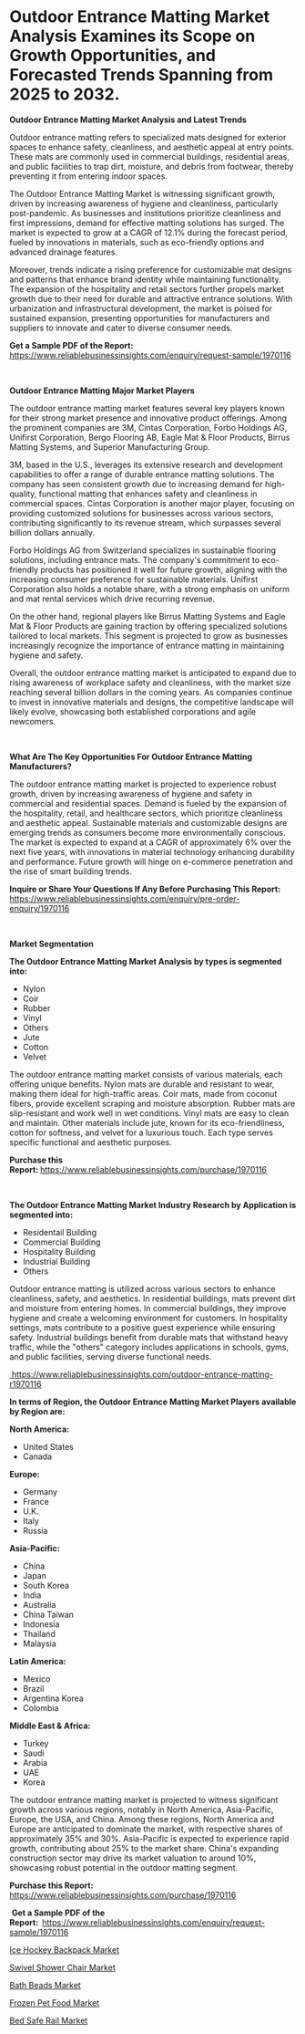 <p><h1>Outdoor Entrance Matting Market Analysis Examines its Scope on Growth Opportunities, and Forecasted Trends Spanning from 2025 to 2032.</h1></p><p><strong>Outdoor Entrance Matting Market Analysis and Latest Trends</strong></p>
<p><p>Outdoor entrance matting refers to specialized mats designed for exterior spaces to enhance safety, cleanliness, and aesthetic appeal at entry points. These mats are commonly used in commercial buildings, residential areas, and public facilities to trap dirt, moisture, and debris from footwear, thereby preventing it from entering indoor spaces.</p><p>The Outdoor Entrance Matting Market is witnessing significant growth, driven by increasing awareness of hygiene and cleanliness, particularly post-pandemic. As businesses and institutions prioritize cleanliness and first impressions, demand for effective matting solutions has surged. The market is expected to grow at a CAGR of 12.1% during the forecast period, fueled by innovations in materials, such as eco-friendly options and advanced drainage features. </p><p>Moreover, trends indicate a rising preference for customizable mat designs and patterns that enhance brand identity while maintaining functionality. The expansion of the hospitality and retail sectors further propels market growth due to their need for durable and attractive entrance solutions. With urbanization and infrastructural development, the market is poised for sustained expansion, presenting opportunities for manufacturers and suppliers to innovate and cater to diverse consumer needs.</p></p>
<p><strong>Get a Sample PDF of the Report:&nbsp;</strong> <a href="https://www.reliablebusinessinsights.com/enquiry/request-sample/1970116?utm_campaign=57&utm_medium=2&utm_source=Github&utm_content=ia&utm_term=06022025&utm_id=outdoor-entrance-matting">https://www.reliablebusinessinsights.com/enquiry/request-sample/1970116</a></p>
<p>&nbsp;</p>
<p><strong>Outdoor Entrance Matting Major Market Players</strong></p>
<p><p>The outdoor entrance matting market features several key players known for their strong market presence and innovative product offerings. Among the prominent companies are 3M, Cintas Corporation, Forbo Holdings AG, Unifirst Corporation, Bergo Flooring AB, Eagle Mat & Floor Products, Birrus Matting Systems, and Superior Manufacturing Group.</p><p>3M, based in the U.S., leverages its extensive research and development capabilities to offer a range of durable entrance matting solutions. The company has seen consistent growth due to increasing demand for high-quality, functional matting that enhances safety and cleanliness in commercial spaces. Cintas Corporation is another major player, focusing on providing customized solutions for businesses across various sectors, contributing significantly to its revenue stream, which surpasses several billion dollars annually.</p><p>Forbo Holdings AG from Switzerland specializes in sustainable flooring solutions, including entrance mats. The company's commitment to eco-friendly products has positioned it well for future growth, aligning with the increasing consumer preference for sustainable materials. Unifirst Corporation also holds a notable share, with a strong emphasis on uniform and mat rental services which drive recurring revenue.</p><p>On the other hand, regional players like Birrus Matting Systems and Eagle Mat & Floor Products are gaining traction by offering specialized solutions tailored to local markets. This segment is projected to grow as businesses increasingly recognize the importance of entrance matting in maintaining hygiene and safety.</p><p>Overall, the outdoor entrance matting market is anticipated to expand due to rising awareness of workplace safety and cleanliness, with the market size reaching several billion dollars in the coming years. As companies continue to invest in innovative materials and designs, the competitive landscape will likely evolve, showcasing both established corporations and agile newcomers.</p></p>
<p>&nbsp;</p>
<p><strong>What Are The Key Opportunities For Outdoor Entrance Matting Manufacturers?</strong></p>
<p><p>The outdoor entrance matting market is projected to experience robust growth, driven by increasing awareness of hygiene and safety in commercial and residential spaces. Demand is fueled by the expansion of the hospitality, retail, and healthcare sectors, which prioritize cleanliness and aesthetic appeal. Sustainable materials and customizable designs are emerging trends as consumers become more environmentally conscious. The market is expected to expand at a CAGR of approximately 6% over the next five years, with innovations in material technology enhancing durability and performance. Future growth will hinge on e-commerce penetration and the rise of smart building trends.</p></p>
<p><strong>Inquire or Share Your Questions If Any Before Purchasing This Report:</strong> <a href="https://www.reliablebusinessinsights.com/enquiry/pre-order-enquiry/1970116?utm_campaign=57&utm_medium=2&utm_source=Github&utm_content=ia&utm_term=06022025&utm_id=outdoor-entrance-matting">https://www.reliablebusinessinsights.com/enquiry/pre-order-enquiry/1970116</a></p>
<p>&nbsp;</p>
<p><strong>Market Segmentation</strong></p>
<p><strong>The Outdoor Entrance Matting Market Analysis by types is segmented into:</strong></p>
<p><ul><li>Nylon</li><li>Coir</li><li>Rubber</li><li>Vinyl</li><li>Others</li><li>Jute</li><li>Cotton</li><li>Velvet</li></ul></p>
<p><p>The outdoor entrance matting market consists of various materials, each offering unique benefits. Nylon mats are durable and resistant to wear, making them ideal for high-traffic areas. Coir mats, made from coconut fibers, provide excellent scraping and moisture absorption. Rubber mats are slip-resistant and work well in wet conditions. Vinyl mats are easy to clean and maintain. Other materials include jute, known for its eco-friendliness, cotton for softness, and velvet for a luxurious touch. Each type serves specific functional and aesthetic purposes.</p></p>
<p><strong>Purchase this Report:&nbsp;</strong><a href="https://www.reliablebusinessinsights.com/purchase/1970116?utm_campaign=57&utm_medium=2&utm_source=Github&utm_content=ia&utm_term=06022025&utm_id=outdoor-entrance-matting">https://www.reliablebusinessinsights.com/purchase/1970116</a></p>
<p>&nbsp;</p>
<p><strong>The Outdoor Entrance Matting Market Industry Research by Application is segmented into:</strong></p>
<p><ul><li>Residentail Building</li><li>Commercial Building</li><li>Hospitality Building</li><li>Industrial Building</li><li>Others</li></ul></p>
<p><p>Outdoor entrance matting is utilized across various sectors to enhance cleanliness, safety, and aesthetics. In residential buildings, mats prevent dirt and moisture from entering homes. In commercial buildings, they improve hygiene and create a welcoming environment for customers. In hospitality settings, mats contribute to a positive guest experience while ensuring safety. Industrial buildings benefit from durable mats that withstand heavy traffic, while the "others" category includes applications in schools, gyms, and public facilities, serving diverse functional needs.</p></p>
<p><a href="https://www.reliablebusinessinsights.com/outdoor-entrance-matting-r1970116?utm_campaign=57&utm_medium=2&utm_source=Github&utm_content=ia&utm_term=06022025&utm_id=outdoor-entrance-matting">&nbsp;https://www.reliablebusinessinsights.com/outdoor-entrance-matting-r1970116</a></p>
<p><strong>In terms of Region, the Outdoor Entrance Matting Market Players available by Region are:</strong></p>
<p>
    <p> <strong> North America: </strong>
        <ul>
            <li>United States</li>
            <li>Canada</li>
        </ul>
        </p> 
    <p> <strong> Europe: </strong>
        <ul>
            <li>Germany</li>
            <li>France</li>
            <li>U.K.</li>
            <li>Italy</li>
            <li>Russia</li>
        </ul>
        </p> 
    <p> <strong> Asia-Pacific: </strong>
        <ul>
            <li>China</li>
            <li>Japan</li>
            <li>South Korea</li>
            <li>India</li>
            <li>Australia</li>
            <li>China Taiwan</li>
            <li>Indonesia</li>
            <li>Thailand</li>
            <li>Malaysia</li>
        </ul>
        </p> 
    <p> <strong> Latin America: </strong>
        <ul>
            <li>Mexico</li>
            <li>Brazil</li>
            <li>Argentina Korea</li>
            <li>Colombia</li>
        </ul>
        </p> 
    <p> <strong> Middle East & Africa: </strong>
        <ul>
            <li>Turkey</li>
            <li>Saudi</li>
            <li>Arabia</li>
            <li>UAE</li>
            <li>Korea</li>
        </ul>
    </p>
    </p>
<p><p>The outdoor entrance matting market is projected to witness significant growth across various regions, notably in North America, Asia-Pacific, Europe, the USA, and China. Among these regions, North America and Europe are anticipated to dominate the market, with respective shares of approximately 35% and 30%. Asia-Pacific is expected to experience rapid growth, contributing about 25% to the market share. China's expanding construction sector may drive its market valuation to around 10%, showcasing robust potential in the outdoor matting segment.</p></p>
<p><strong>Purchase this Report: </strong><a href="https://www.reliablebusinessinsights.com/purchase/1970116?utm_campaign=57&utm_medium=2&utm_source=Github&utm_content=ia&utm_term=06022025&utm_id=outdoor-entrance-matting">https://www.reliablebusinessinsights.com/purchase/1970116</a></p>
<p>&nbsp;<strong>Get a Sample PDF of the Report:&nbsp;&nbsp;</strong><a href="https://www.reliablebusinessinsights.com/enquiry/request-sample/1970116?utm_campaign=57&utm_medium=2&utm_source=Github&utm_content=ia&utm_term=06022025&utm_id=outdoor-entrance-matting">https://www.reliablebusinessinsights.com/enquiry/request-sample/1970116</a></p>
<p><strong></strong></p>
<p><p><a href="https://github.com/jandedaboy1/Market-Research-Report-List-1/blob/main/ice-hockey-backpack-market.md?utm_campaign=57&utm_medium=2&utm_source=Github&utm_content=ia&utm_term=06022025&utm_id=outdoor-entrance-matting">Ice Hockey Backpack Market</a></p><p><a href="https://github.com/djarixneoza/Market-Research-Report-List-1/blob/main/swivel-shower-chair-market.md?utm_campaign=57&utm_medium=2&utm_source=Github&utm_content=ia&utm_term=06022025&utm_id=outdoor-entrance-matting">Swivel Shower Chair Market</a></p><p><a href="https://github.com/rahebeinum/Market-Research-Report-List-1/blob/main/bath-beads-market.md?utm_campaign=57&utm_medium=2&utm_source=Github&utm_content=ia&utm_term=06022025&utm_id=outdoor-entrance-matting">Bath Beads Market</a></p><p><a href="https://github.com/vilehoaguy/Market-Research-Report-List-1/blob/main/frozen-pet-food-market.md?utm_campaign=57&utm_medium=2&utm_source=Github&utm_content=ia&utm_term=06022025&utm_id=outdoor-entrance-matting">Frozen Pet Food Market</a></p><p><a href="https://github.com/sapsaidamary/Market-Research-Report-List-1/blob/main/bed-safe-rail-market.md?utm_campaign=57&utm_medium=2&utm_source=Github&utm_content=ia&utm_term=06022025&utm_id=outdoor-entrance-matting">Bed Safe Rail Market</a></p></p>